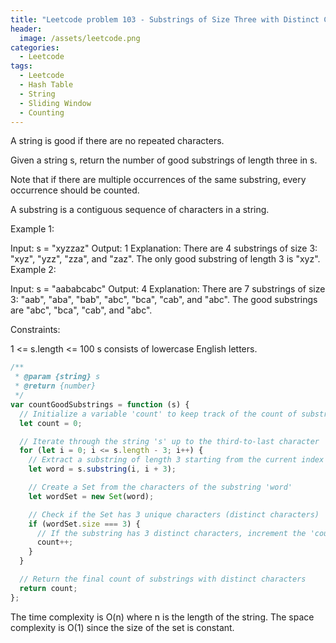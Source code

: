 ```yaml
---
title: "Leetcode problem 103 - Substrings of Size Three with Distinct Characters"
header:
  image: /assets/leetcode.png
categories:
  - Leetcode
tags:
  - Leetcode
  - Hash Table
  - String
  - Sliding Window
  - Counting
---
```


A string is good if there are no repeated characters.

Given a string s​​​​​, return the number of good substrings of length three in s​​​​​​.

Note that if there are multiple occurrences of the same substring, every occurrence should be counted.

A substring is a contiguous sequence of characters in a string.

Example 1:

Input: s = "xyzzaz"
Output: 1
Explanation: There are 4 substrings of size 3: "xyz", "yzz", "zza", and "zaz".
The only good substring of length 3 is "xyz".
Example 2:

Input: s = "aababcabc"
Output: 4
Explanation: There are 7 substrings of size 3: "aab", "aba", "bab", "abc", "bca", "cab", and "abc".
The good substrings are "abc", "bca", "cab", and "abc".

Constraints:

1 <= s.length <= 100
s​​​​​​ consists of lowercase English letters.

```js
/**
 * @param {string} s
 * @return {number}
 */
var countGoodSubstrings = function (s) {
  // Initialize a variable 'count' to keep track of the count of substrings with distinct characters
  let count = 0;

  // Iterate through the string 's' up to the third-to-last character
  for (let i = 0; i <= s.length - 3; i++) {
    // Extract a substring of length 3 starting from the current index 'i'
    let word = s.substring(i, i + 3);

    // Create a Set from the characters of the substring 'word'
    let wordSet = new Set(word);

    // Check if the Set has 3 unique characters (distinct characters)
    if (wordSet.size === 3) {
      // If the substring has 3 distinct characters, increment the 'count'
      count++;
    }
  }

  // Return the final count of substrings with distinct characters
  return count;
};
```

The time complexity is O(n) where n is the length of the string.
The space complexity is O(1) since the size of the set is constant.
